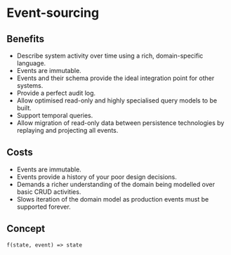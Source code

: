 # Event-sourcing

## Benefits

- Describe system activity over time using a rich, domain-specific language.
- Events are immutable.
- Events and their schema provide the ideal integration point for other systems.
- Provide a perfect audit log.
- Allow optimised read-only and highly specialised query models to be built.
- Support temporal queries.
- Allow migration of read-only data between persistence technologies by replaying and projecting all events.

## Costs

- Events are immutable.
- Events provide a history of your poor design decisions.
- Demands a richer understanding of the domain being modelled over basic CRUD activities.
- Slows iteration of the domain model as production events must be supported forever.

## Concept

```
f(state, event) => state
```

